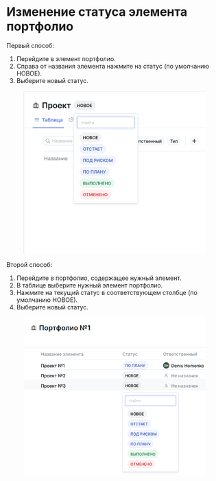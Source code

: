 # Изменение статуса элемента портфолио

Первый способ:

1. Перейдите в элемент портфолио.
2. Справа от названия элемента нажмите на статус (по умолчанию НОВОЕ).
3. Выберите новый статус.

<figure><img src="../../../../.gitbook/assets/изображение (209).png" alt=""><figcaption></figcaption></figure>

Второй способ:

1. Перейдите в портфолио, содержащее нужный элемент.
2. В таблице выберите нужный элемент портфолио.
3. Нажмите на текущий статус в соответствующем столбце (по умолчанию НОВОЕ).
4. Выберите новый статус.

<figure><img src="../../../../.gitbook/assets/изображение (210).png" alt=""><figcaption></figcaption></figure>

